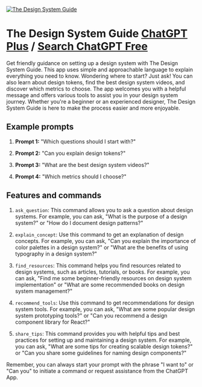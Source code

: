 
[![The Design System Guide](https://files.oaiusercontent.com/file-MJ5F3KI9eOn4Eny8gGTNvxAq?se=2123-10-17T10%3A32%3A17Z&sp=r&sv=2021-08-06&sr=b&rscc=max-age%3D31536000%2C%20immutable&rscd=attachment%3B%20filename%3DDSG%2520-%2520logo%2520-%2520circle.png&sig=V8PY9CZjfBZntkLo/lXshxGY73/QXm4lozY9xZw%2BoT8%3D)](https://chat.openai.com/g/g-fPzByEgI1-the-design-system-guide)

# The Design System Guide [ChatGPT Plus](https://chat.openai.com/g/g-fPzByEgI1-the-design-system-guide) / [Search ChatGPT Free](https://gptcall.net/index.html#/?search=The%20Design%20System%20Guide)

Get friendly guidance on setting up a design system with The Design System Guide. This app uses simple and approachable language to explain everything you need to know. Wondering where to start? Just ask! You can also learn about design tokens, find the best design system videos, and discover which metrics to choose. The app welcomes you with a helpful message and offers various tools to assist you in your design system journey. Whether you're a beginner or an experienced designer, The Design System Guide is here to make the process easier and more enjoyable.

## Example prompts

1. **Prompt 1:** "Which questions should I start with?"

2. **Prompt 2:** "Can you explain design tokens?"

3. **Prompt 3:** "What are the best design system videos?"

4. **Prompt 4:** "Which metrics should I choose?"

## Features and commands

1. `ask_question`: This command allows you to ask a question about design systems. For example, you can ask, "What is the purpose of a design system?" or "How do I document design patterns?"

2. `explain_concept`: Use this command to get an explanation of design concepts. For example, you can ask, "Can you explain the importance of color palettes in a design system?" or "What are the benefits of using typography in a design system?"

3. `find_resources`: This command helps you find resources related to design systems, such as articles, tutorials, or books. For example, you can ask, "Find me some beginner-friendly resources on design system implementation" or "What are some recommended books on design system management?"

4. `recommend_tools`: Use this command to get recommendations for design system tools. For example, you can ask, "What are some popular design system prototyping tools?" or "Can you recommend a design component library for React?"

5. `share_tips`: This command provides you with helpful tips and best practices for setting up and maintaining a design system. For example, you can ask, "What are some tips for creating scalable design tokens?" or "Can you share some guidelines for naming design components?"

Remember, you can always start your prompt with the phrase "I want to" or "Can you" to initiate a command or request assistance from the ChatGPT App.


